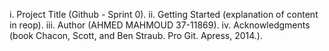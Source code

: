 i. Project Title (Github - Sprint 0).
ii. Getting Started (explanation of content in reop).
iii. Author (AHMED MAHMOUD 37-11869).
iv. Acknowledgments (book Chacon, Scott, and Ben Straub. Pro Git. Apress,
2014.).